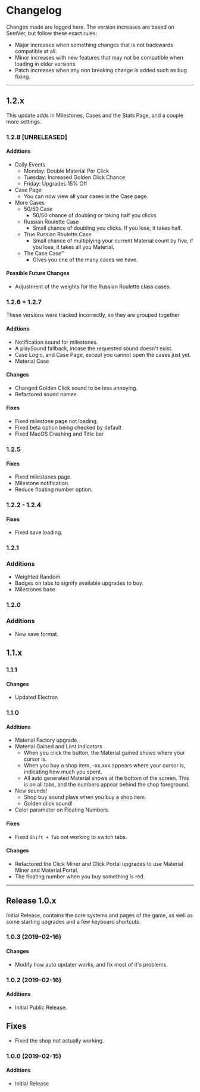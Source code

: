 # Changelog
Changes made are logged here. The version increases are based on SemVer, but
follow these exact rules:
  - Major increases when something changes that is not backwards compatible at
    all.
  - Minor increases with new features that may not be compatible when loading in
    older versions
  - Patch increases when any non breaking change is added such as bug fixing.

---

## 1.2.x
This update adds in Milestones, Cases and the Stats Page, and a couple more settings.

### 1.2.8 [UNRELEASED]
#### Additions
- Daily Events
  - Monday: Double Material Per Click
  - Tuesday: Increased Golden Click Chance
  <!-- - Wednesday: Wednesday Case Prize -->
  <!-- - Thursday: Powerups Last Twice as Long -->
  - Friday: Upgrades 15% Off
  <!-- Saturday: More Golden Material -->
- Case Page
  - You can now view all your cases in the Case page.
  <!-- - You are able to open cases by clicking on them and viewing a short animation. -->
    <!-- - You can toggle off the animation in settings. -->
- More Cases
  - 50/50 Case
    - 50/50 chance of doubling or taking half you clicks.
  - Russian Roulette Case
    - Small chance of doubling you clicks. If you lose, it takes half.
  - True Russian Roulette Case
    - Small chance of multiplying your current Material count by five, if you lose, it takes all you Material.
  - The Case Case™
    - Gives you one of the many cases we have.

#### Possible Future Changes
- Adjustment of the weights for the Russian Roulette class cases.

### 1.2.6 + 1.2.7
These versions were tracked incorrectly, so they are grouped together
#### Addtions
- Notification sound for milestones.
- A playSound fallback, incase the requested sound doesn't exist.
- Case Logic, and Case Page, except you cannot open the cases just yet.
- Material Case

#### Changes
- Changed Golden Click sound to be less annoying.
- Refactored sound names.

#### Fixes
- Fixed milestone page not loading.
- Fixed beta option being checked by default
- Fixed MacOS Crashing and Title bar

### 1.2.5
#### Fixes
- Fixed milestones page.
- Milestone notification.
- Reduce floating number option.

### 1.2.2 - 1.2.4
#### Fixes
- Fixed save loading.

### 1.2.1
### Additions
- Weighted Random.
- Badges on tabs to signify available upgrades to buy.
- Milestones base.

### 1.2.0
### Additions
- New save format.

## 1.1.x
### 1.1.1
#### Changes
- Updated Electron

### 1.1.0
#### Additions
- Material Factory upgrade.
- Material Gained and Lost Indicators
  - When you click the button, the Material gained shows where your cursor is.
  - When you buy a shop item, -xx,xxx appears where your cursor is, indicating how much you spent.
  - All auto generated Material shows at the bottom of the screen. This is on all tabs, and the numbers appear behind the shop foreground.
- New sounds!
  - Shop buy sound plays when you buy a shop item.
  - Golden click sound!
- Color parameter on Floating Numbers.

#### Fixes
- Fixed `Shift + Tab` not working to switch tabs.

#### Changes
- Refactored the Click Miner and Click Portal upgrades to use Material Miner and Material Portal.
- The floating number when you buy something is red.

---

## Release 1.0.x
Initial Release, contains the core systems and pages of the game, as well as some
starting upgrades and a few keyboard shortcuts.

### 1.0.3 (2019-02-16)
#### Changes
- Modify how auto updater works, and fix most of it's problems.

### 1.0.2 (2019-02-16)
#### Additions
- Initial Public Release.

## Fixes
- Fixed the shop not actually working.

### 1.0.0 (2019-02-15)
#### Additions
- Initial Release
